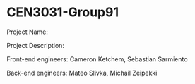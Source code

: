 # CEN3031-Group91
Project Name:


Project Description:


Front-end engineers:
Cameron Ketchem,
Sebastian Sarmiento

Back-end engineers:
Mateo Slivka,
Michail Zeipekki
